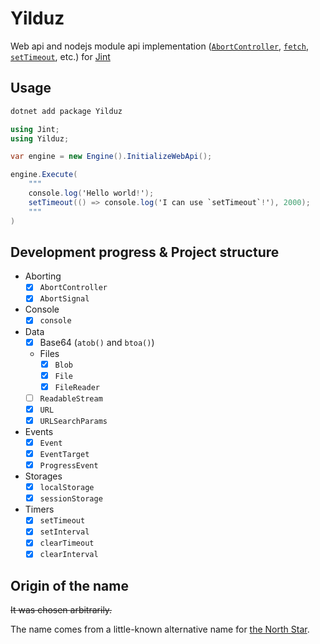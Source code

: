 # Yilduz

Web api and nodejs module api implementation ([`AbortController`](https://developer.mozilla.org/en-US/docs/Web/API/AbortController), [`fetch`](https://developer.mozilla.org/en-US/docs/Web/API/Window/fetch), [`setTimeout`](https://developer.mozilla.org/en-US/docs/Web/API/Window/setTimeout), etc.) for [Jint](https://github.com/sebastienros/jint)

## Usage

```sh
dotnet add package Yilduz
```

```cs
using Jint;
using Yilduz;

var engine = new Engine().InitializeWebApi();

engine.Execute(
    """
    console.log('Hello world!');
    setTimeout(() => console.log('I can use `setTimeout`!'), 2000);
    """
)
```

## Development progress & Project structure

- Aborting
  - [x] `AbortController`
  - [x] `AbortSignal`
- Console
  - [x] `console`
- Data
  - [x] Base64 (`atob()` and `btoa()`)
  - Files
    - [x] `Blob`
    - [x] `File`
    - [x] `FileReader`
  - [ ] `ReadableStream`
  - [x] `URL`
  - [x] `URLSearchParams`
- Events
  - [x] `Event`
  - [x] `EventTarget`
  - [x] `ProgressEvent`
- Storages
  - [x] `localStorage`
  - [x] `sessionStorage`
- Timers
  - [x] `setTimeout`
  - [x] `setInterval`
  - [x] `clearTimeout`
  - [x] `clearInterval`

## Origin of the name

~~It was chosen arbitrarily.~~

The name comes from a little-known alternative name for [the North Star](https://en.wikipedia.org/wiki/Polaris).
